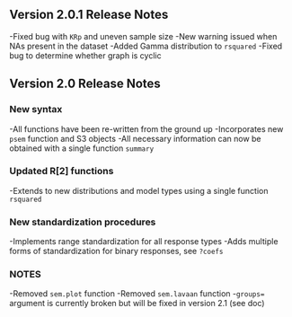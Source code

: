 ## Version 2.0.1 Release Notes
-Fixed bug with `KRp` and uneven sample size
-New warning issued when NAs present in the dataset
-Added Gamma distribution to `rsquared`
-Fixed bug to determine whether graph is cyclic

## Version 2.0 Release Notes

### New syntax
-All functions have been re-written from the ground up
-Incorporates new `psem` function and S3 objects
-All necessary information can now be obtained with a single function `summary`

### Updated R[2] functions
-Extends to new distributions and model types using a single function `rsquared`

### New standardization procedures
-Implements range standardization for all response types
-Adds multiple forms of standardization for binary responses, see `?coefs`

### NOTES
-Removed `sem.plot` function
-Removed `sem.lavaan` function
-`groups=` argument is currently broken but will be fixed in version 2.1 (see doc)